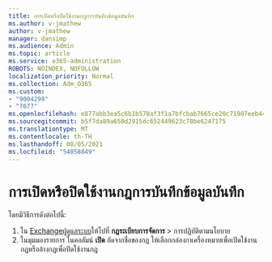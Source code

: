 ```yaml
---
title: การเปิดหรือปิดใช้งานกฎการบันทึกข้อมูลบันทึก
ms.author: v-jmathew
author: v-jmathew
manager: dansimp
ms.audience: Admin
ms.topic: article
ms.service: o365-administration
ROBOTS: NOINDEX, NOFOLLOW
localization_priority: Normal
ms.collection: Adm_O365
ms.custom:
- "9004299"
- "7677"
ms.openlocfilehash: e877abb3ea5c6b1b578af3f1a7bfcbab7665ce20c71987eeb44d2c7e3a1b2c16
ms.sourcegitcommit: b5f7da89a650d2915dc652449623c78be6247175
ms.translationtype: MT
ms.contentlocale: th-TH
ms.lasthandoff: 08/05/2021
ms.locfileid: "54058849"
---
```

# <a name="enable-or-disable-a-journal-rule"></a>การเปิดหรือปิดใช้งานกฎการบันทึกข้อมูลบันทึก

โดยมีวิธีการดังต่อไปนี้:

1. ใน [Exchangeผู้ดูแลระบบ](https://go.microsoft.com/fwlink/p/?linkid=2059104)ให้ไปที่ **กฎระเบียบการจัดการ**  >  การปฏิบัติตามนโยบาย
2. ในมุมมองรายการ ในคอลัมน์ **เปิด** ถัดจากชื่อของกฎ ให้เลือกกล่องกาเครื่องหมายเพื่อเปิดใช้งานกฎหรือล้างกฎเพื่อปิดใช้งานกฎ
